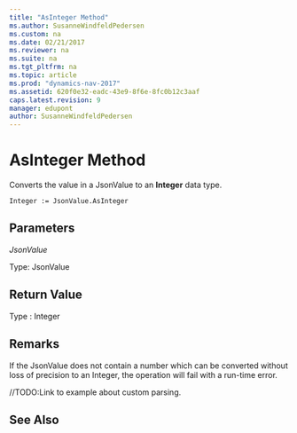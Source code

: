 ```yaml
---
title: "AsInteger Method"
ms.author: SusanneWindfeldPedersen
ms.custom: na
ms.date: 02/21/2017
ms.reviewer: na
ms.suite: na
ms.tgt_pltfrm: na
ms.topic: article
ms.prod: "dynamics-nav-2017"
ms.assetid: 620f0e32-eadc-43e9-8f6e-8fc0b12c3aaf
caps.latest.revision: 9
manager: edupont
author: SusanneWindfeldPedersen
---
```


# AsInteger Method

Converts the value in a JsonValue to an **Integer** data type.

```
Integer := JsonValue.AsInteger
```

## Parameters
*JsonValue*

Type: JsonValue

## Return Value
Type : Integer

## Remarks
If the JsonValue does not contain a number which can be converted without loss of precision to an Integer, the operation will fail with a run-time error. 

//TODO:Link to example about custom parsing.

## See Also